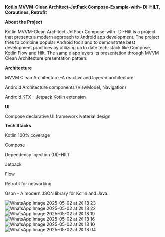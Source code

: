 **Kotlin MVVM-Clean Architect-JetPack Compose-Example-with- DI-HILT, Coroutines, Retrofit** 

**About the Project**

Kotlin MVVM-Clean Architect-JetPack Compose-with- DI-Hilt is a project that presents a modern approach to Android app development. 
The project tries to combine popular Android tools and to demonstrate best development practices by utilizing up to date tech-stack like Compose, Kotlin Flow and Hilt.
The sample app layers its presentation through MVVM Clean Architecture presentation pattern.

**Architecture**

MVVM Clean Architecture -A reactive and layered architecture.

Android Architecture components (ViewModel, Navigation)

Android KTX - Jetpack Kotlin extension

**UI**

Compose declarative UI framework
Material design

**Tech Stacks**

Kotlin 100% coverage

Compose

Dependency Injection (DI)-HILT

Jetpack

Flow

Retrofit for networking

Gson - A modern JSON library for Kotlin and Java.


![WhatsApp Image 2025-05-02 at 20 18 23](https://github.com/user-attachments/assets/0104f947-db57-41a4-9bbb-beea05e7ab0c)
![WhatsApp Image 2025-05-02 at 20 18 22](https://github.com/user-attachments/assets/afa329da-2971-4b47-877b-f8073c169512)
![WhatsApp Image 2025-05-02 at 20 18 19](https://github.com/user-attachments/assets/ff3bf465-2b95-46a7-a47d-53ca68705516)
![WhatsApp Image 2025-05-02 at 20 18 16](https://github.com/user-attachments/assets/9d559db3-245c-4cd5-a62a-0f0e5168e66f)
![WhatsApp Image 2025-05-02 at 20 18 10](https://github.com/user-attachments/assets/0dc63758-a4c2-4824-abfa-d87b80ed12d0)
![WhatsApp Image 2025-05-02 at 20 18 04](https://github.com/user-attachments/assets/cc5537f2-41fb-4290-94d2-f37ee988ad04)
